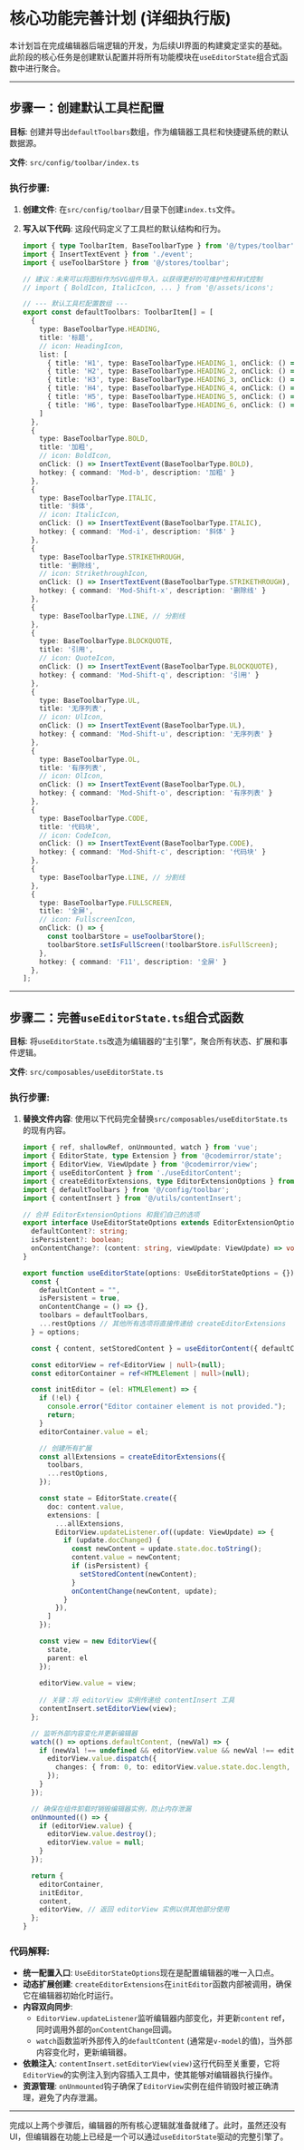 # 核心功能完善计划 (详细执行版)

本计划旨在完成编辑器后端逻辑的开发，为后续UI界面的构建奠定坚实的基础。此阶段的核心任务是创建默认配置并将所有功能模块在`useEditorState`组合式函数中进行聚合。

---

## 步骤一：创建默认工具栏配置

**目标**: 创建并导出`defaultToolbars`数组，作为编辑器工具栏和快捷键系统的默认数据源。

**文件**: `src/config/toolbar/index.ts`

### **执行步骤**:

1.  **创建文件**: 在`src/config/toolbar/`目录下创建`index.ts`文件。

2.  **写入以下代码**: 这段代码定义了工具栏的默认结构和行为。

    ```typescript
    import { type ToolbarItem, BaseToolbarType } from '@/types/toolbar';
    import { InsertTextEvent } from './event';
    import { useToolbarStore } from '@/stores/toolbar';

    // 建议：未来可以将图标作为SVG组件导入，以获得更好的可维护性和样式控制
    // import { BoldIcon, ItalicIcon, ... } from '@/assets/icons';

    // --- 默认工具栏配置数组 ---
    export const defaultToolbars: ToolbarItem[] = [
      {
        type: BaseToolbarType.HEADING,
        title: '标题',
        // icon: HeadingIcon,
        list: [
          { title: 'H1', type: BaseToolbarType.HEADING_1, onClick: () => InsertTextEvent(BaseToolbarType.HEADING_1) },
          { title: 'H2', type: BaseToolbarType.HEADING_2, onClick: () => InsertTextEvent(BaseToolbarType.HEADING_2) },
          { title: 'H3', type: BaseToolbarType.HEADING_3, onClick: () => InsertTextEvent(BaseToolbarType.HEADING_3) },
          { title: 'H4', type: BaseToolbarType.HEADING_4, onClick: () => InsertTextEvent(BaseToolbarType.HEADING_4) },
          { title: 'H5', type: BaseToolbarType.HEADING_5, onClick: () => InsertTextEvent(BaseToolbarType.HEADING_5) },
          { title: 'H6', type: BaseToolbarType.HEADING_6, onClick: () => InsertTextEvent(BaseToolbarType.HEADING_6) },
        ]
      },
      {
        type: BaseToolbarType.BOLD,
        title: '加粗',
        // icon: BoldIcon,
        onClick: () => InsertTextEvent(BaseToolbarType.BOLD),
        hotkey: { command: 'Mod-b', description: '加粗' }
      },
      {
        type: BaseToolbarType.ITALIC,
        title: '斜体',
        // icon: ItalicIcon,
        onClick: () => InsertTextEvent(BaseToolbarType.ITALIC),
        hotkey: { command: 'Mod-i', description: '斜体' }
      },
      {
        type: BaseToolbarType.STRIKETHROUGH,
        title: '删除线',
        // icon: StrikethroughIcon,
        onClick: () => InsertTextEvent(BaseToolbarType.STRIKETHROUGH),
        hotkey: { command: 'Mod-Shift-x', description: '删除线' }
      },
      {
        type: BaseToolbarType.LINE, // 分割线
      },
      {
        type: BaseToolbarType.BLOCKQUOTE,
        title: '引用',
        // icon: QuoteIcon,
        onClick: () => InsertTextEvent(BaseToolbarType.BLOCKQUOTE),
        hotkey: { command: 'Mod-Shift-q', description: '引用' }
      },
      {
        type: BaseToolbarType.UL,
        title: '无序列表',
        // icon: UlIcon,
        onClick: () => InsertTextEvent(BaseToolbarType.UL),
        hotkey: { command: 'Mod-Shift-u', description: '无序列表' }
      },
      {
        type: BaseToolbarType.OL,
        title: '有序列表',
        // icon: OlIcon,
        onClick: () => InsertTextEvent(BaseToolbarType.OL),
        hotkey: { command: 'Mod-Shift-o', description: '有序列表' }
      },
      {
        type: BaseToolbarType.CODE,
        title: '代码块',
        // icon: CodeIcon,
        onClick: () => InsertTextEvent(BaseToolbarType.CODE),
        hotkey: { command: 'Mod-Shift-c', description: '代码块' }
      },
      {
        type: BaseToolbarType.LINE, // 分割线
      },
      {
        type: BaseToolbarType.FULLSCREEN,
        title: '全屏',
        // icon: FullscreenIcon,
        onClick: () => {
          const toolbarStore = useToolbarStore();
          toolbarStore.setIsFullScreen(!toolbarStore.isFullScreen);
        },
        hotkey: { command: 'F11', description: '全屏' }
      },
    ];
    ```

---

## 步骤二：完善`useEditorState.ts`组合式函数

**目标**: 将`useEditorState.ts`改造为编辑器的“主引擎”，聚合所有状态、扩展和事件逻辑。

**文件**: `src/composables/useEditorState.ts`

### **执行步骤**:

1.  **替换文件内容**: 使用以下代码完全替换`src/composables/useEditorState.ts`的现有内容。

    ```typescript
    import { ref, shallowRef, onUnmounted, watch } from 'vue';
    import { EditorState, type Extension } from '@codemirror/state';
    import { EditorView, ViewUpdate } from '@codemirror/view';
    import { useEditorContent } from './useEditorContent';
    import { createEditorExtensions, type EditorExtensionOptions } from '@/extensions/codemirror';
    import { defaultToolbars } from '@/config/toolbar';
    import { contentInsert } from '@/utils/contentInsert';

    // 合并 EditorExtensionOptions 和我们自己的选项
    export interface UseEditorStateOptions extends EditorExtensionOptions {
      defaultContent?: string;
      isPersistent?: boolean;
      onContentChange?: (content: string, viewUpdate: ViewUpdate) => void;
    }

    export function useEditorState(options: UseEditorStateOptions = {}) {
      const {
        defaultContent = "",
        isPersistent = true,
        onContentChange = () => {},
        toolbars = defaultToolbars,
        ...restOptions // 其他所有选项将直接传递给 createEditorExtensions
      } = options;

      const { content, setStoredContent } = useEditorContent({ defaultContent, isPersistent });

      const editorView = ref<EditorView | null>(null);
      const editorContainer = ref<HTMLElement | null>(null);

      const initEditor = (el: HTMLElement) => {
        if (!el) {
          console.error("Editor container element is not provided.");
          return;
        }
        editorContainer.value = el;

        // 创建所有扩展
        const allExtensions = createEditorExtensions({
          toolbars,
          ...restOptions,
        });

        const state = EditorState.create({
          doc: content.value,
          extensions: [
            ...allExtensions,
            EditorView.updateListener.of((update: ViewUpdate) => {
              if (update.docChanged) {
                const newContent = update.state.doc.toString();
                content.value = newContent;
                if (isPersistent) {
                  setStoredContent(newContent);
                }
                onContentChange(newContent, update);
              }
            }),
          ]
        });

        const view = new EditorView({
          state,
          parent: el
        });
        
        editorView.value = view;
        
        // 关键：将 editorView 实例传递给 contentInsert 工具
        contentInsert.setEditorView(view);
      };

      // 监听外部内容变化并更新编辑器
      watch(() => options.defaultContent, (newVal) => {
        if (newVal !== undefined && editorView.value && newVal !== editorView.value.state.doc.toString()) {
          editorView.value.dispatch({
            changes: { from: 0, to: editorView.value.state.doc.length, insert: newVal },
          });
        }
      });

      // 确保在组件卸载时销毁编辑器实例，防止内存泄漏
      onUnmounted(() => {
        if (editorView.value) {
          editorView.value.destroy();
          editorView.value = null;
        }
      });

      return {
        editorContainer,
        initEditor,
        content,
        editorView, // 返回 editorView 实例以供其他部分使用
      };
    }
    ```

### **代码解释**:

*   **统一配置入口**: `UseEditorStateOptions`现在是配置编辑器的唯一入口点。
*   **动态扩展创建**: `createEditorExtensions`在`initEditor`函数内部被调用，确保它在编辑器初始化时运行。
*   **内容双向同步**:
    *   `EditorView.updateListener`监听编辑器内部变化，并更新`content` ref，同时调用外部的`onContentChange`回调。
    *   `watch`函数监听外部传入的`defaultContent` (通常是`v-model`的值)，当外部内容变化时，更新编辑器。
*   **依赖注入**: `contentInsert.setEditorView(view)`这行代码至关重要，它将`EditorView`的实例注入到内容插入工具中，使其能够对编辑器执行操作。
*   **资源管理**: `onUnmounted`钩子确保了`EditorView`实例在组件销毁时被正确清理，避免了内存泄漏。

---

完成以上两个步骤后，编辑器的所有核心逻辑就准备就绪了。此时，虽然还没有UI，但编辑器在功能上已经是一个可以通过`useEditorState`驱动的完整引擎了。
